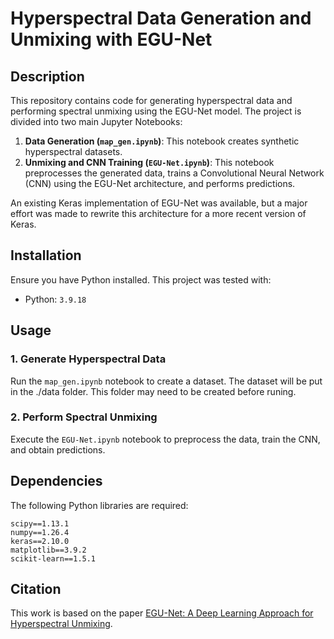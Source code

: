 # Hyperspectral Data Generation and Unmixing with EGU-Net

## Description
This repository contains code for generating hyperspectral data and performing spectral unmixing using the EGU-Net model. The project is divided into two main Jupyter Notebooks:

1. **Data Generation (`map_gen.ipynb`)**: This notebook creates synthetic hyperspectral datasets.
2. **Unmixing and CNN Training (`EGU-Net.ipynb`)**: This notebook preprocesses the generated data, trains a Convolutional Neural Network (CNN) using the EGU-Net architecture, and performs predictions.

An existing Keras implementation of EGU-Net was available, but a major effort was made to rewrite this architecture for a more recent version of Keras.

## Installation
Ensure you have Python installed. This project was tested with:
- Python: `3.9.18`

## Usage
### 1. Generate Hyperspectral Data
Run the `map_gen.ipynb` notebook to create a dataset. The dataset will be put in the ./data folder. This folder may need to be created before runing.

### 2. Perform Spectral Unmixing
Execute the `EGU-Net.ipynb` notebook to preprocess the data, train the CNN, and obtain predictions.

## Dependencies
The following Python libraries are required:
```
scipy==1.13.1
numpy==1.26.4
keras==2.10.0
matplotlib==3.9.2
scikit-learn==1.5.1
```

## Citation
This work is based on the paper [EGU-Net: A Deep Learning Approach for Hyperspectral Unmixing](https://arxiv.org/abs/2105.10194).
